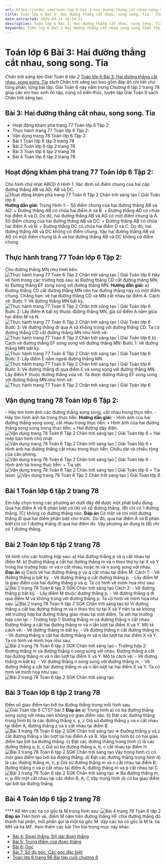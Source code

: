 ```yaml
---
url: https://vndoc.com/toan-lop-6-bai-3-hai-duong-thang-cat-nhau-song-song-tia-265790
title: Toán lớp 6 Bài 3: Hai đường thẳng cắt nhau, song song. Tia - Chân trời sáng tạo Giải Toán 6 tập 2 - VnDoc.com
date_extracted: 2025-04-14 16:34:51
description: Toán lớp 6 Bài 3: Hai đường thẳng cắt nhau, song song. Tia sách Chân trời sáng tạo đầy đủ các câu hỏi cho các bạn học sinh cùng tham khảo chi tiết.
keywords: Toán lớp 6 Bài 3 Hai đường thẳng cắt nhau song song,Toán lớp 6 Bài 3 Hai đường thẳng cắt nhau,Toán lớp 6 bài 3 chương 8 chân trời sáng tạo,toán 6,toán lớp 6,giải toán lớp 6,giải toán 6,toán lớp 6 chân trời sáng tạo,toán 6 chân trời sáng tạo,giải toán lớp 6 chân trời sáng tạo,giải toán 6 chân trời sáng tạo,Toán lớp 6 chân trời sáng tạo bài 3,Hai đường thẳng cắt nhau song song tia
---
```


# Toán lớp 6 Bài 3: Hai đường thẳng cắt nhau, song song. Tia
 _Chân trời sáng tạo Giải Toán 6 tập 2_
[Toán lớp 6 Bài 3: Hai đường thẳng cắt nhau, song song. Tia](<https://vndoc.com/toan-lop-6-bai-3-hai-duong-thang-cat-nhau-song-song-tia-265790>) sách Chân trời sáng tạo bao gồm đáp án chi tiết cho từng phần, từng bài tập. Giải Toán 6 này nằm trong Chương 8 tập 2 trang 78 giúp các em học sinh ôn tập, củng cố kiến thức, luyện tập Giải Toán 6 sách Chân trời sáng tạo.
## **Bài 3: Hai đường thẳng cắt nhau, song song. Tia**
  * Hoạt động khám phá trang 77 Toán lớp 6 Tập 2: 
  * Thực hành trang 77 Toán lớp 6 Tập 2: 
  * Vận dụng trang 78 Toán lớp 6 Tập 2: 
  * Bài 1 Toán lớp 6 tập 2 trang 78
  * Bài 2 Toán lớp 6 tập 2 trang 78
  * Bài 3 Toán lớp 6 tập 2 trang 78
  * Bài 4 Toán lớp 6 tập 2 trang 78

## **Hoạt động khám phá trang 77 Toán lớp 6 Tập 2:**
Cho hình chữ nhật ABCD ở _Hình 1_. Xác định số điểm chung của hai cặp đường thẳng AB và AD; AB và DC.
![Hoạt động khám phá trang 77 Toán 6 Tập 2 Chân trời sáng tạo | Giải Toán lớp 6](https://i.vdoc.vn/data/image/2025/03/01/hoat-dong-kham-pha-trang-77-toan-lop-6-tap-2-chan-troi-72038.png)
**Hướng dẫn giải:**
Trong Hình 1:
\- Số điểm chung của hai đường thẳng AB và AD:
\+ Đường thẳng AB có chứa hai điểm A và B.
\+ Đường thẳng AD có chứa hai điểm A và D.
Do đó, hai đường thẳng AB và AD có một điểm chung là A.
Số điểm chung của hai đường thẳng AB và DC:
\+ Đường thẳng AB có chứa hai điểm A và B.
\+ Đường thẳng DC có chứa hai điểm D và C.
Do đó, hai đường thẳng AB và DC không có điểm chung.
Vậy hai đường thẳng AB và AD có một điểm chung là A và hai đường thẳng AB và DC không có điểm chung.
## **Thực hành trang 77 Toán lớp 6 Tập 2:**
Cho đường thẳng MN như hình bên.
![Thực hành trang 77 Toán 6 Tập 2 Chân trời sáng tạo | Giải Toán lớp 6](https://i.vdoc.vn/data/image/2025/03/01/thuc-hanh-trang-77-toan-lop-6-tap-2-chan-troi-72039.png)
Hãy vẽ hình trong các trường hợp sau:
a\) Đường thẳng CD cắt đường thẳng MN;
b\) Đường thẳng EF song song với đường thẳng MN.
**Hướng dẫn giải:**
a\) Đường thẳng CD cắt đường thẳng MN nên hai đường thẳng này có một điểm chung.
Chẳng hạn: vẽ hai đường thẳng CD và MN cắt nhau tại điểm A.
Cách vẽ:
Bước 1: Vẽ đường thẳng MN bất kỳ.
![Thực hành trang 77 Toán 6 Tập 2 Chân trời sáng tạo | Giải Toán lớp 6](https://i.vdoc.vn/data/image/2025/03/01/thuc-hanh-trang-77-toan-lop-6-tap-2-chan-troi-72045.png)
Bước 2: Lấy điểm A bất kỳ thuộc đường thẳng MN, giả sử điểm A nằm giữa hai điểm M và N.
![Thực hành trang 77 Toán 6 Tập 2 Chân trời sáng tạo | Giải Toán lớp 6](https://i.vdoc.vn/data/image/2025/03/01/thuc-hanh-trang-77-toan-lop-6-tap-2-chan-troi-72040.png)
Bước 3: Vẽ đường thẳng đi qua A và không trùng với đường thẳng CD.
Ta có đường thẳng CD cắt đường thẳng MN như hình vẽ:
![Thực hành trang 77 Toán 6 Tập 2 Chân trời sáng tạo | Giải Toán lớp 6](https://i.vdoc.vn/data/image/2025/03/01/thuc-hanh-trang-77-toan-lop-6-tap-2-chan-troi-72043.png)
b\) Cách vẽ đường thẳng EF song song với đường thẳng MN:
Bước 1: Vẽ đường thẳng MN bất kỳ.
![Thực hành trang 77 Toán 6 Tập 2 Chân trời sáng tạo | Giải Toán lớp 6](https://i.vdoc.vn/data/image/2025/03/01/thuc-hanh-trang-77-toan-lop-6-tap-2-chan-troi-72041.png)
Bước 2: Lấy điểm E nằm ngoài đường thẳng MN.
![Thực hành trang 77 Toán 6 Tập 2 Chân trời sáng tạo | Giải Toán lớp 6](https://i.vdoc.vn/data/image/2025/03/01/thuc-hanh-trang-77-toan-lop-6-tap-2-chan-troi-72042.png)
Bước 3: Vẽ đường thẳng đi qua điểm E và song song với đường thẳng MN. Lấy điểm F thuộc đường thẳng vừa vẽ.
Ta được đường thẳng EF song song với đường thẳng MN như hình vẽ:
![Thực hành trang 77 Toán 6 Tập 2 Chân trời sáng tạo | Giải Toán lớp 6](https://i.vdoc.vn/data/image/2025/03/01/thuc-hanh-trang-77-toan-lop-6-tap-2-chan-troi-72044.png)
## **Vận dụng trang 78 Toán lớp 6 Tập 2:**
\- Hãy tìm hình ảnh các đường thẳng song song, cắt nhau trong thực tiễn.
\- Hãy tìm hình ảnh tia trong thực tiễn.
**Hướng dẫn giải:**
\- Hình ảnh của hai đường thẳng song song, cắt nhau trong thực tiễn:
• Hình ảnh của hai đường thẳng song song trong thực tiễn:
\+ Hai đường dây điện.
![Vận dụng trang 78 Toán 6 Tập 2 Chân trời sáng tạo | Giải Toán lớp 6](https://i.vdoc.vn/data/image/2025/03/01/van-dung-trang-78-toan-lop-6-tap-2-chan-troi-72046.png)
\+ Hai mép bàn hình chữ nhật.
![Vận dụng trang 78 Toán 6 Tập 2 Chân trời sáng tạo | Giải Toán lớp 6](https://i.vdoc.vn/data/image/2025/03/01/van-dung-trang-78-toan-lop-6-tap-2-chan-troi-72048.png)
• Hình ảnh hai đường thẳng cắt nhau trong thực tiễn:
Chiều dài và chiều rộng của căn phòng.
![Vận dụng trang 78 Toán 6 Tập 2 Chân trời sáng tạo | Giải Toán lớp 6](https://i.vdoc.vn/data/image/2025/03/01/van-dung-trang-78-toan-lop-6-tap-2-chan-troi-72049.png)
\- Hình ảnh tia trong thực tiễn:
\+ Tia sét.
![Vận dụng trang 78 Toán 6 Tập 2 Chân trời sáng tạo | Giải Toán lớp 6](https://i.vdoc.vn/data/image/2025/03/01/van-dung-trang-78-toan-lop-6-tap-2-chan-troi-72047.png)
\+ Tia laser.
![Vận dụng trang 78 Toán 6 Tập 2 Chân trời sáng tạo | Giải Toán lớp 6](https://i.vdoc.vn/data/image/2025/03/01/van-dung-trang-78-toan-lop-6-tap-2-chan-troi-72050.png)
## **Bài 1 Toán lớp 6 tập 2 trang 78**
Em hãy chọn trong các phương án dưới đây để được một phát biểu đúng.
Qua hai điểm A và B phân biệt có
\(A\) vô số đường thẳng.
\(B\) chỉ có 1 đường thẳng.
\(C\) không có đường thẳng nào.
**Đáp án**
Có một và chỉ một đường thẳng đi qua hai điểm phân biệt cho trước.
Do đó, qua hai điểm A và B phân biệt chỉ có 1 đường thẳng đi qua hai điểm đó.
Vậy phương án đúng là \(B\) chỉ có 1 đường thẳng.
## **Bài 2 Toán lớp 6 tập 2 trang 78**
Vẽ hình cho các trường hợp sau:
a\) Hai đường thẳng p và q cắt nhau tại điểm M.
b\) Đường thẳng a cắt hai đường thẳng m và n theo thứ tự tại X và Y trong hai trường hợp: m và n cắt nhau, hoặc m và n song song với nhau.
**Đáp án**
a\) Cách vẽ hai đường thẳng p và q cắt nhau tại điểm M:
Cách 1:
\- Vẽ đường thẳng p bất kỳ.
\- Vẽ đường thẳng q cắt đường thẳng p.
\- Lấy điểm M là giao điểm của hai đường thẳng p và q.
Ta có hình vẽ minh họa như sau:
![Bài 2 trang 78 Toán 6 tập 2 SGK Chân trời sáng tạo](https://i.vdoc.vn/data/image/2022/05/19/Bai-2-trang-78-Toan-6-tap-2-SGK-Chan-troi-sang-tao.png)
Cách 2:
\- Vẽ đường thẳng p bất kỳ.
\- Lấy điểm M thuộc đường thẳng p.
\- Vẽ đường thẳng q đi qua điểm M và không trùng với đường thẳng p.
Ta có hình vẽ minh họa như sau:
![Bài 2 trang 78 Toán 6 tập 2 SGK Chân trời sáng tạo](https://i.vdoc.vn/data/image/2022/05/19/Bai-2-trang-78-Toan-6-tap-2-SGK-Chan-troi-sang-tao-1.png)
b\) Vì đường thẳng a cắt hai đường thẳng m và n theo thứ tự tại X và Y nên ta sẽ không xét trường hợp ba đường thẳng giao nhau tại một điểm.
Ta xét hai trường hợp còn lại:
\- Trường hợp 1: Đường thẳng m và đường thẳng n cắt nhau. Đường thẳng a cắt hai đường thẳng m và n lần lượt tại điểm X và Y.
Mô tả cách vẽ:
\- Vẽ đường thẳng m bất kỳ.
\- Vẽ đường thẳng n cắt đường thẳng m.
\- Vẽ đường thẳng a cắt hai đường thẳng m và n lần lượt tại hai điểm X và Y.
Ta có hình vẽ minh họa như sau:
![Bài 2 trang 78 Toán 6 tập 2 SGK Chân trời sáng tạo](https://i.vdoc.vn/data/image/2022/05/19/Bai-2-trang-78-Toan-6-tap-2-SGK-Chan-troi-sang-tao-2.png)
\- Trường hợp 2: Đường thẳng m và đường thẳng n song song với nhau. Đường thẳng a cắt hai đường thẳng m và n lần lượt tại điểm X và Y.
Mô tả cách vẽ:
\- Vẽ đường thẳng m bất kỳ.
\- Vẽ đường thẳng n song song với đường thẳng m.
\- Vẽ đường thẳng a cắt hai đường thẳng m và n lần lượt tại hai điểm X và Y.
Ta có hình vẽ minh họa như sau:
![Bài 2 trang 78 Toán 6 tập 2 SGK Chân trời sáng tạo](https://i.vdoc.vn/data/image/2022/05/19/Bai-2-trang-78-Toan-6-tap-2-SGK-Chan-troi-sang-tao-3.png)
## **Bài 3 Toán lớp 6 tập 2 trang 78**
Đếm số giao điểm tạo bởi ba đường thẳng trong mỗi hình sau:
![Giải Toán lớp 6 CTST bài 3](https://i.vdoc.vn/data/image/2022/05/19/bai-3-trang-78-toan-lop-6-tap-2-chan-troi-72060.png)
**Đáp án**
a\) Trong hình a\) có ba đường thẳng song song với nhau nên không có giao điểm nào.
b\) Đặt các đường thẳng trong hình b\) là các đường thẳng x, y, z
Giả sử đường thẳng y và x cắt nhau tại điểm A, đường thẳng z và x cắt nhau tại điểm B
![Bài 3 trang 78 Toán 6 tập 2 SGK Chân trời sáng tạo](https://i.vdoc.vn/data/image/2022/05/19/Bai-3-trang-78-Toan-6-tap-2-SGK-Chan-troi-sang-tao-1.png)
=> Đường thẳng y và z cắt đường thẳng x lần lượt tại hai điểm A và B.
Vậy trong hình b\) có hai giao điểm tạo bởi ba đường thẳng.
c\) Đặt các đường thẳng trong hình c\) là các đường thẳng a, b, c
Giả sử ba đường thẳng a, b, c cắt nhau tại điểm H
![Bài 3 trang 78 Toán 6 tập 2 SGK Chân trời sáng tạo](https://i.vdoc.vn/data/image/2022/05/19/Bai-3-trang-78-Toan-6-tap-2-SGK-Chan-troi-sang-tao-2.png)
Vậy trong hình c\) có một giao điểm tạo bởi ba đường thẳng.
d\) Đặt các đường thẳng trong hình d\) là các đường thẳng m, n, p
Giả sử đường thẳng m và n cắt nhau tại điểm B, đường thẳng n và p cắt nhau tại điểm A, đường thẳng m và p cắt nhau tại C
![Bài 3 trang 78 Toán 6 tập 2 SGK Chân trời sáng tạo](https://i.vdoc.vn/data/image/2022/05/19/Bai-3-trang-78-Toan-6-tap-2-SGK-Chan-troi-sang-tao-3.png)
=> Ba đường thẳng m, n, p đôi một cắt nhau tại các điểm B, A, C
Vậy trong hình d\) có ba giao điểm tạo bởi ba đường thẳng.
## **Bài 4 Toán lớp 6 tập 2 trang 78**
**** Kể tên các tia có gốc là M trong hình sau:
![Bài 4 trang 78 Toán 6 tập 2](https://i.vdoc.vn/data/image/2022/05/19/bai-4-trang-78-toan-lop-6-tap-2-chan-troi-72064.png)
**Đáp án**
Trên hình vẽ, điểm M nằm trên đường thẳng HF chia đường thẳng đó thành hai phần, mỗi phần gọi là một tia gốc M.
Vậy các tia có gốc là M là: tia MH và tia MF.
Xem thêm các bài Tìm bài trong mục này khác:
  * [Bài 4: Đoạn thẳng. Độ dài đoạn thẳng](</toan-lop-6-bai-4-doan-thang-do-dai-doan-thang-265884>)
  * [Bài 5: Trung điểm của đoạn thẳng](</toan-lop-6-bai-5-trung-diem-cua-doan-thang-265894>)
  * [Bài 6: Góc ](</toan-lop-6-bai-6-goc-265902>)
  * [Bài 7: Số đo góc. Các góc đặc biệt](</toan-lop-6-bai-7-so-do-goc-cac-goc-dac-biet-265905>)
  * [Toán lớp 6 trang 96 Bài tập cuối chương 8 ](</toan-lop-6-bai-tap-cuoi-chuong-8-265909>)

